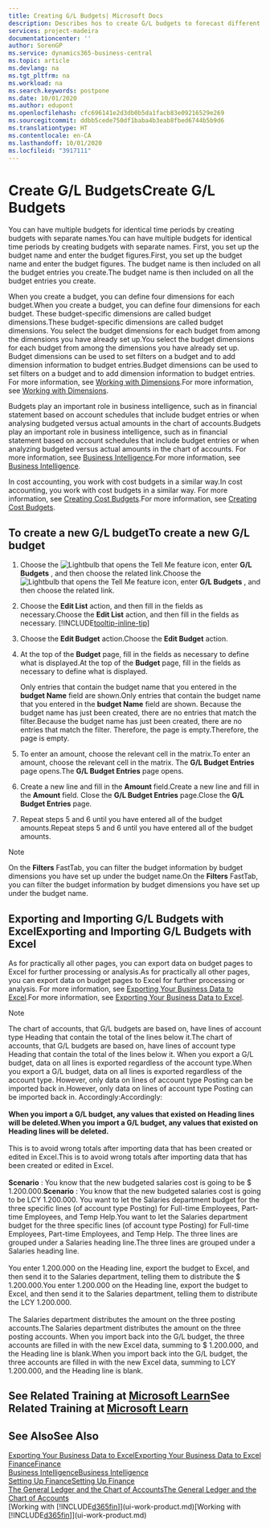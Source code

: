 ```yaml
---
title: Creating G/L Budgets| Microsoft Docs
description: Describes hos to create G/L budgets to forecast different financial activities and assign dimensions for business intelligence purposes.
services: project-madeira
documentationcenter: ''
author: SorenGP
ms.service: dynamics365-business-central
ms.topic: article
ms.devlang: na
ms.tgt_pltfrm: na
ms.workload: na
ms.search.keywords: postpone
ms.date: 10/01/2020
ms.author: edupont
ms.openlocfilehash: cfc696141e2d3db0b5da1facb83e09216529e269
ms.sourcegitcommit: ddbb5cede750df1baba4b3eab8fbed6744b5b9d6
ms.translationtype: HT
ms.contentlocale: en-CA
ms.lasthandoff: 10/01/2020
ms.locfileid: "3917111"
---
```

# <a name="create-gl-budgets"></a><span data-ttu-id="aded5-103">Create G/L Budgets</span><span class="sxs-lookup"><span data-stu-id="aded5-103">Create G/L Budgets</span></span>
<span data-ttu-id="aded5-104">You can have multiple budgets for identical time periods by creating budgets with separate names.</span><span class="sxs-lookup"><span data-stu-id="aded5-104">You can have multiple budgets for identical time periods by creating budgets with separate names.</span></span> <span data-ttu-id="aded5-105">First, you set up the budget name and enter the budget figures.</span><span class="sxs-lookup"><span data-stu-id="aded5-105">First, you set up the budget name and enter the budget figures.</span></span> <span data-ttu-id="aded5-106">The budget name is then included on all the budget entries you create.</span><span class="sxs-lookup"><span data-stu-id="aded5-106">The budget name is then included on all the budget entries you create.</span></span>  

<span data-ttu-id="aded5-107">When you create a budget, you can define four dimensions for each budget.</span><span class="sxs-lookup"><span data-stu-id="aded5-107">When you create a budget, you can define four dimensions for each budget.</span></span> <span data-ttu-id="aded5-108">These budget-specific dimensions are called budget dimensions.</span><span class="sxs-lookup"><span data-stu-id="aded5-108">These budget-specific dimensions are called budget dimensions.</span></span> <span data-ttu-id="aded5-109">You select the budget dimensions for each budget from among the dimensions you have already set up.</span><span class="sxs-lookup"><span data-stu-id="aded5-109">You select the budget dimensions for each budget from among the dimensions you have already set up.</span></span> <span data-ttu-id="aded5-110">Budget dimensions can be used to set filters on a budget and to add dimension information to budget entries.</span><span class="sxs-lookup"><span data-stu-id="aded5-110">Budget dimensions can be used to set filters on a budget and to add dimension information to budget entries.</span></span> <span data-ttu-id="aded5-111">For more information, see [Working with Dimensions](finance-dimensions.md).</span><span class="sxs-lookup"><span data-stu-id="aded5-111">For more information, see [Working with Dimensions](finance-dimensions.md).</span></span>

<span data-ttu-id="aded5-112">Budgets play an important role in business intelligence, such as in financial statement based on account schedules that include budget entries or when analysing budgeted versus actual amounts in the chart of accounts.</span><span class="sxs-lookup"><span data-stu-id="aded5-112">Budgets play an important role in business intelligence, such as in financial statement based on account schedules that include budget entries or when analyzing budgeted versus actual amounts in the chart of accounts.</span></span> <span data-ttu-id="aded5-113">For more information, see [Business Intelligence](bi.md).</span><span class="sxs-lookup"><span data-stu-id="aded5-113">For more information, see [Business Intelligence](bi.md).</span></span>

<span data-ttu-id="aded5-114">In cost accounting, you work with cost budgets in a similar way.</span><span class="sxs-lookup"><span data-stu-id="aded5-114">In cost accounting, you work with cost budgets in a similar way.</span></span> <span data-ttu-id="aded5-115">For more information, see [Creating Cost Budgets](finance-create-cost-budgets.md).</span><span class="sxs-lookup"><span data-stu-id="aded5-115">For more information, see [Creating Cost Budgets](finance-create-cost-budgets.md).</span></span>    

## <a name="to-create-a-new-gl-budget"></a><span data-ttu-id="aded5-116">To create a new G/L budget</span><span class="sxs-lookup"><span data-stu-id="aded5-116">To create a new G/L budget</span></span>  
1. <span data-ttu-id="aded5-117">Choose the ![Lightbulb that opens the Tell Me feature](media/ui-search/search_small.png "Tell me what you want to do") icon, enter **G/L Budgets** , and then choose the related link.</span><span class="sxs-lookup"><span data-stu-id="aded5-117">Choose the ![Lightbulb that opens the Tell Me feature](media/ui-search/search_small.png "Tell me what you want to do") icon, enter **G/L Budgets** , and then choose the related link.</span></span>  
2. <span data-ttu-id="aded5-118">Choose the **Edit List** action, and then fill in the fields as necessary.</span><span class="sxs-lookup"><span data-stu-id="aded5-118">Choose the **Edit List** action, and then fill in the fields as necessary.</span></span> [!INCLUDE[tooltip-inline-tip](includes/tooltip-inline-tip_md.md)]  
3. <span data-ttu-id="aded5-119">Choose the **Edit Budget** action.</span><span class="sxs-lookup"><span data-stu-id="aded5-119">Choose the **Edit Budget** action.</span></span>
4. <span data-ttu-id="aded5-120">At the top of the **Budget** page, fill in the fields as necessary to define what is displayed.</span><span class="sxs-lookup"><span data-stu-id="aded5-120">At the top of the **Budget** page, fill in the fields as necessary to define what is displayed.</span></span>  

    <span data-ttu-id="aded5-121">Only entries that contain the budget name that you entered in the **budget Name** field are shown.</span><span class="sxs-lookup"><span data-stu-id="aded5-121">Only entries that contain the budget name that you entered in the **budget Name** field are shown.</span></span> <span data-ttu-id="aded5-122">Because the budget name has just been created, there are no entries that match the filter.</span><span class="sxs-lookup"><span data-stu-id="aded5-122">Because the budget name has just been created, there are no entries that match the filter.</span></span> <span data-ttu-id="aded5-123">Therefore, the page is empty.</span><span class="sxs-lookup"><span data-stu-id="aded5-123">Therefore, the page is empty.</span></span>  
5. <span data-ttu-id="aded5-124">To enter an amount, choose the relevant cell in the matrix.</span><span class="sxs-lookup"><span data-stu-id="aded5-124">To enter an amount, choose the relevant cell in the matrix.</span></span> <span data-ttu-id="aded5-125">The **G/L Budget Entries** page opens.</span><span class="sxs-lookup"><span data-stu-id="aded5-125">The **G/L Budget Entries** page opens.</span></span>  
6. <span data-ttu-id="aded5-126">Create a new line and fill in the **Amount** field.</span><span class="sxs-lookup"><span data-stu-id="aded5-126">Create a new line and fill in the **Amount** field.</span></span> <span data-ttu-id="aded5-127">Close the **G/L Budget Entries** page.</span><span class="sxs-lookup"><span data-stu-id="aded5-127">Close the **G/L Budget Entries** page.</span></span>  
7. <span data-ttu-id="aded5-128">Repeat steps 5 and 6 until you have entered all of the budget amounts.</span><span class="sxs-lookup"><span data-stu-id="aded5-128">Repeat steps 5 and 6 until you have entered all of the budget amounts.</span></span>  

> [!NOTE]  
>  <span data-ttu-id="aded5-129">On the **Filters** FastTab, you can filter the budget information by budget dimensions you have set up under the budget name.</span><span class="sxs-lookup"><span data-stu-id="aded5-129">On the **Filters** FastTab, you can filter the budget information by budget dimensions you have set up under the budget name.</span></span>

## <a name="exporting-and-importing-gl-budgets-with-excel"></a><span data-ttu-id="aded5-130">Exporting and Importing G/L Budgets with Excel</span><span class="sxs-lookup"><span data-stu-id="aded5-130">Exporting and Importing G/L Budgets with Excel</span></span>
<span data-ttu-id="aded5-131">As for practically all other pages, you can export data on budget pages to Excel for further processing or analysis.</span><span class="sxs-lookup"><span data-stu-id="aded5-131">As for practically all other pages, you can export data on budget pages to Excel for further processing or analysis.</span></span> <span data-ttu-id="aded5-132">For more information, see [Exporting Your Business Data to Excel](about-export-data.md).</span><span class="sxs-lookup"><span data-stu-id="aded5-132">For more information, see [Exporting Your Business Data to Excel](about-export-data.md).</span></span>

> [!NOTE]
> <span data-ttu-id="aded5-133">The chart of accounts, that G/L budgets are based on, have lines of account type Heading that contain the total of the lines below it.</span><span class="sxs-lookup"><span data-stu-id="aded5-133">The chart of accounts, that G/L budgets are based on, have lines of account type Heading that contain the total of the lines below it.</span></span> <span data-ttu-id="aded5-134">When you export a G/L budget, data on all lines is exported regardless of the account type.</span><span class="sxs-lookup"><span data-stu-id="aded5-134">When you export a G/L budget, data on all lines is exported regardless of the account type.</span></span> <span data-ttu-id="aded5-135">However, only data on lines of account type Posting can be imported back in.</span><span class="sxs-lookup"><span data-stu-id="aded5-135">However, only data on lines of account type Posting can be imported back in.</span></span> <span data-ttu-id="aded5-136">Accordingly:</span><span class="sxs-lookup"><span data-stu-id="aded5-136">Accordingly:</span></span> <br /><br /> <span data-ttu-id="aded5-137">**When you import a G/L budget, any values that existed on Heading lines will be deleted.**</span><span class="sxs-lookup"><span data-stu-id="aded5-137">**When you import a G/L budget, any values that existed on Heading lines will be deleted.**</span></span> <br /><br /> <span data-ttu-id="aded5-138">This is to avoid wrong totals after importing data that has been created or edited in Excel.</span><span class="sxs-lookup"><span data-stu-id="aded5-138">This is to avoid wrong totals after importing data that has been created or edited in Excel.</span></span><br /><br /> <span data-ttu-id="aded5-139">**Scenario** : You know that the new budgeted salaries cost is going to be $ 1.200.000.</span><span class="sxs-lookup"><span data-stu-id="aded5-139">**Scenario** : You know that the new budgeted salaries cost is going to be LCY 1.200.000.</span></span> <span data-ttu-id="aded5-140">You want to let the Salaries department budget for the three specific lines (of account type Posting) for Full-time Employees, Part-time Employees, and Temp Help.</span><span class="sxs-lookup"><span data-stu-id="aded5-140">You want to let the Salaries department budget for the three specific lines (of account type Posting) for Full-time Employees, Part-time Employees, and Temp Help.</span></span> <span data-ttu-id="aded5-141">The three lines are grouped under a Salaries heading line.</span><span class="sxs-lookup"><span data-stu-id="aded5-141">The three lines are grouped under a Salaries heading line.</span></span><br /><br /><span data-ttu-id="aded5-142">You enter 1.200.000 on the Heading line, export the budget to Excel, and then send it to the Salaries department, telling them to distribute the $ 1.200.000.</span><span class="sxs-lookup"><span data-stu-id="aded5-142">You enter 1.200.000 on the Heading line, export the budget to Excel, and then send it to the Salaries department, telling them to distribute the LCY 1.200.000.</span></span><br /><br /> <span data-ttu-id="aded5-143">The Salaries department distributes the amount on the three posting accounts.</span><span class="sxs-lookup"><span data-stu-id="aded5-143">The Salaries department distributes the amount on the three posting accounts.</span></span> <span data-ttu-id="aded5-144">When you import back into the G/L budget, the three accounts are filled in with the new Excel data, summing to $ 1.200.000, and the Heading line is blank.</span><span class="sxs-lookup"><span data-stu-id="aded5-144">When you import back into the G/L budget, the three accounts are filled in with the new Excel data, summing to LCY 1.200.000, and the Heading line is blank.</span></span>

## <a name="see-related-training-at-microsoft-learn"></a><span data-ttu-id="aded5-145">See Related Training at [Microsoft Learn](/learn/modules/budgets-exchange-rates-dynamics-365-business-central/index)</span><span class="sxs-lookup"><span data-stu-id="aded5-145">See Related Training at [Microsoft Learn](/learn/modules/budgets-exchange-rates-dynamics-365-business-central/index)</span></span>

## <a name="see-also"></a><span data-ttu-id="aded5-146">See Also</span><span class="sxs-lookup"><span data-stu-id="aded5-146">See Also</span></span>
[<span data-ttu-id="aded5-147">Exporting Your Business Data to Excel</span><span class="sxs-lookup"><span data-stu-id="aded5-147">Exporting Your Business Data to Excel</span></span>](about-export-data.md)  
[<span data-ttu-id="aded5-148">Finance</span><span class="sxs-lookup"><span data-stu-id="aded5-148">Finance</span></span>](finance.md)  
[<span data-ttu-id="aded5-149">Business Intelligence</span><span class="sxs-lookup"><span data-stu-id="aded5-149">Business Intelligence</span></span>](bi.md)  
[<span data-ttu-id="aded5-150">Setting Up Finance</span><span class="sxs-lookup"><span data-stu-id="aded5-150">Setting Up Finance</span></span>](finance-setup-finance.md)  
[<span data-ttu-id="aded5-151">The General Ledger and the Chart of Accounts</span><span class="sxs-lookup"><span data-stu-id="aded5-151">The General Ledger and the Chart of Accounts</span></span>](finance-general-ledger.md)  
<span data-ttu-id="aded5-152">[Working with [!INCLUDE[d365fin](includes/d365fin_md.md)]](ui-work-product.md)</span><span class="sxs-lookup"><span data-stu-id="aded5-152">[Working with [!INCLUDE[d365fin](includes/d365fin_md.md)]](ui-work-product.md)</span></span>  
